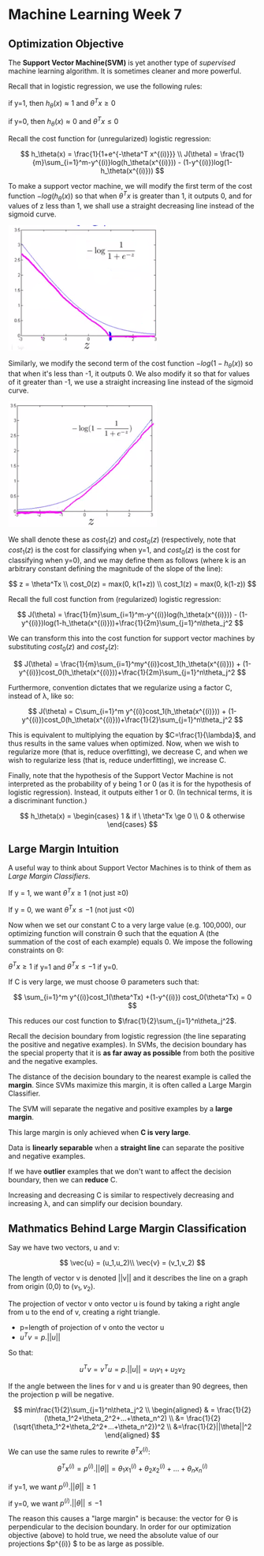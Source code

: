 # Machine Learning Week 7

## Optimization Objective

The **Support Vector Machine(SVM)** is yet another type of *supervised* machine learning algorithm. It is sometimes cleaner and more powerful.

Recall that in logistic regression, we use the following rules:

if y=1, then $h_\theta(x) \approx 1$ and $\theta^T x \ge 0$

if y=0, then $h_\theta(x) \approx 0$ and $\theta^T x \le 0$

Recall the cost function for (unregularized) logistic regression:

$$
h_\theta(x) = \frac{1}{1+e^{-\theta^T x^{(i)}}} \\
J(\theta) = \frac{1}{m}\sum_{i=1}^m-y^{(i)}log(h_\theta(x^{(i)})) - (1-y^{(i)})log(1-h_\theta(x^{(i)}))
$$

To make a support vector machine, we will modify the first term of the cost function $-log(h_\theta(x))$ so that when $\theta^Tx$ is greater than 1, it outputs 0, and for values of z less than 1, we shall use a straight decreasing line instead of the sigmoid curve.

![hinge loss](images/hinge_loss.png)

Similarly, we modify the second term of the cost function $-log(1-h_\theta(x))$ so that when it's less than -1, it outputs 0. We also modify it so that for values of it greater than -1, we use a straight increasing line instead of the sigmoid curve.

![hinge loss 2](images/hinge_loss2.png)

We shall denote these as $cost_1(z)$ and $cost_0(z)$ (respectively, note that $cost_1(z)$ is the cost for classifying when y=1, and $cost_0(z)$ is the cost for classifying when y=0), and we may define them as follows (where k is an arbitrary constant defining the magnitude of the slope of the line):

$$
z = \theta^Tx \\
cost_0(z) = max(0, k(1+z)) \\
cost_1(z) = max(0, k(1-z))
$$

Recall the full cost function from (regularized) logistic regression:

$$
J(\theta) = \frac{1}{m}\sum_{i=1}^m-y^{(i)}log(h_\theta(x^{(i)})) - (1-y^{(i)})log(1-h_\theta(x^{(i)}))+\frac{1}{2m}\sum_{j=1}^n\theta_j^2
$$

We can transform this into the cost function for support vector machines by substituting $cost_0(z)$ and $cost_z(z)$:

$$
J(\theta) = \frac{1}{m}\sum_{i=1}^my^{(i)}cost_1(h_\theta(x^{(i)})) + (1-y^{(i)})cost_0(h_\theta(x^{(i)}))+\frac{1}{2m}\sum_{j=1}^n\theta_j^2
$$

Furthermore, convention dictates that we regularize using a factor C, instead of λ, like so:

$$
J(\theta) = C\sum_{i=1}^m y^{(i)}cost_1(h_\theta(x^{(i)})) + (1-y^{(i)})cost_0(h_\theta(x^{(i)}))+\frac{1}{2}\sum_{j=1}^n\theta_j^2
$$

This is equivalent to multiplying the equation by $C=\frac{1}{\lambda}$, and thus results in the same values when optimized. Now, when we wish to regularize more (that is, reduce overfitting), we decrease C, and when we wish to regularize less (that is, reduce underfitting), we increase C.

Finally, note that the hypothesis of the Support Vector Machine is not interpreted as the probability of y being 1 or 0 (as it is for the hypothesis of logistic regression). Instead, it outputs either 1 or 0. (In technical terms, it is a discriminant function.)

$$
h_\theta(x) =
\begin{cases}
 1 & if \ \theta^Tx \ge 0 \\
 0 & otherwise
\end{cases}
$$

## Large Margin Intuition

A useful way to think about Support Vector Machines is to think of them as *Large Margin Classifiers*.

If y = 1, we want $\theta^T x \ge 1$ (not just ≥0)

If y = 0, we want $\theta^T x \le -1$ (not just <0)

Now when we set our constant C to a very large value (e.g. 100,000), our optimizing function will constrain Θ such that the equation A (the summation of the cost of each example) equals 0. We impose the following constraints on Θ:

$\theta^T x \ge 1$ if y=1 and $\theta^Tx \le -1$ if y=0.

If C is very large, we must choose Θ parameters such that:

$$
\sum_{i=1}^m y^{(i)}cost_1(\theta^Tx) +(1-y^{(i)}) cost_0(\theta^Tx) = 0
$$

This reduces our cost function to $\frac{1}{2}\sum_{j=1}^n\theta_j^2$.

Recall the decision boundary from logistic regression (the line separating the positive and negative examples). In SVMs, the decision boundary has the special property that it is **as far away as possible** from both the positive and the negative examples.

The distance of the decision boundary to the nearest example is called the **margin**. Since SVMs maximize this margin, it is often called a Large Margin Classifier.

The SVM will separate the negative and positive examples by a **large margin**.

This large margin is only achieved when **C is very large**.

Data is **linearly separable** when a **straight line** can separate the positive and negative examples.

If we have **outlier** examples that we don't want to affect the decision boundary, then we can **reduce** C.

Increasing and decreasing C is similar to respectively decreasing and increasing λ, and can simplify our decision boundary.

## Mathmatics Behind Large Margin Classification

Say we have two vectors, u and v:

$$
\vec{u} = (u_1,u_2)\\
\vec{v} = (v_1,v_2)
$$

The length of vector v is denoted ||v|| and it describes the line on a graph from origin (0,0) to $(v_1,v_2)$.

The projection of vector v onto vector u is found by taking a right angle from u to the end of v, creating a right triangle.

- p=length of projection of v onto the vector u
- $u^Tv = p.||u||$

So that:

$$
u^Tv = v^Tu = p.||u||=u_1v_1+u_2v_2
$$

If the angle between the lines for v and u is greater than 90 degrees, then the projection p will be negative.

$$
    min\frac{1}{2}\sum_{j=1}^n\theta_j^2 \\
\begin{aligned}
    & = \frac{1}{2}(\theta_1^2+\theta_2^2+...+\theta_n^2) \\
    &= \frac{1}{2}(\sqrt{\theta_1^2+\theta_2^2+...+\theta_n^2})^2 \\
    &=\frac{1}{2}||\theta||^2
\end{aligned}
$$

We can use the same rules to rewrite $\theta^Tx^{(i)}$:

$$
\theta^Tx^{(i)} = p^{(i)}.||\theta|| = \theta_1x_1^{(i)} + \theta_2x_2^{(i)} + ... + \theta_n x_n^{(i)}
$$

if y=1, we want $p^{(i)}.||\theta||\ge1$

if y=0, we want $p^{(i)}.||\theta||\le-1$

The reason this causes a "large margin" is because: the vector for Θ is perpendicular to the decision boundary. In order for our optimization objective (above) to hold true, we need the absolute value of our projections $p^{(i)} $ to be as large as possible.
